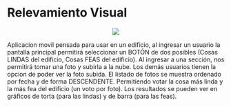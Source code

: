 # Relevamiento Visual

<p align="center"> <img src="![icon (1)](https://github.com/GabrielAlegre/AppMovil1-RelevamientoVisual/assets/86837104/fe84a1c2-0f96-4f45-84e8-595f71285401)"> </p>

Aplicacion movil pensada para usar en un edificio, al ingresar un usuario la pantalla principal permitirá seleccionar un BOTÓN de dos posibles (Cosas LINDAS del edificio, Cosas
FEAS del edificio). Al ingresar a una sección, nos permitirá tomar una foto y subirla a la nube. Los demás usuarios tienen la opcion de poder ver la foto subida.
El listado de fotos se muestra ordenado por fecha y de forma DESCENDENTE. Permitiendo votar la cosa más linda y la más fea del edificio (un voto por foto).
Los resultados se pueden ver en gráficos de torta (para las lindas) y de barra (para las feas).
